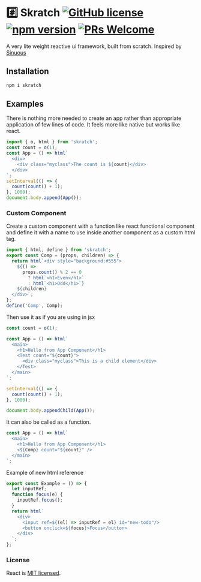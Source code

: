 # #️⃣ Skratch [![GitHub license](https://img.shields.io/badge/license-MIT-blue.svg)](https://github.com/websyncs/skratch/blob/master/LICENSE) [![npm version](https://img.shields.io/npm/v/skratch.svg?style=flat)](https://www.npmjs.com/package/skratch) [![PRs Welcome](https://img.shields.io/badge/PRs-welcome-brightgreen.svg)](https://websyncs.com/docs/how-to-contribute.html#your-first-pull-request)

A very lite weight reactive ui framework, built from scratch. Inspired by [Sinuous](https://github.com/luwes/sinuous)

## Installation

```js
npm i skratch
```

## Examples

There is nothing more needed to create an app rather than appropriate application of few lines of code. It feels more like native but works like react.

```js
import { o, html } from 'skratch';
const count = o(1);
const App = () => html`
  <div>
    <div class="myclass">The count is ${count}</div>
  </div>
`;
setInterval(() => {
  count(count() + 1);
}, 1000);
document.body.append(App());
```

### Custom Component

Create a custom component with a function like react functional component and define it with a name to use inside another component as a custom html tag.

```js
import { html, define } from 'skratch';
export const Comp = (props, children) => {
  return html`<div style="background:#555">
    ${() =>
      props.count() % 2 == 0
        ? html`<h1>Even</h1>`
        : html`<h1>Odd</h1>`}
    ${children}
  </div>`;
};
define('Comp', Comp);
```
Then use it as if you are using in jsx 

```js
const count = o(1);

const App = () => html`
  <main>
    <h1>Hello from App Component</h1>
    <Test count="${count}">
      <div class="myclass">This is a child element</div>
    </Test>
  </main>
`;

setInterval(() => {
  count(count() + 1);
}, 1000);

document.body.appendChild(App());
```

It can also be called as a function.

```js
const App = () => html`
  <main>
    <h1>Hello from App Component</h1>
    <${Comp} count="${count}" />
  </main>
`;
```

Example of new html reference

```js
export const Example = () => {
  let inputRef;
  function focus(e) {
    inputRef.focus();
  }
  return html`
    <div>
      <input ref=${(el) => inputRef = el} id="new-todo"/>
      <button onclick=${focus}>Focus</button>
    </div>
  `;
};
```

### License

React is [MIT licensed](./LICENSE).
